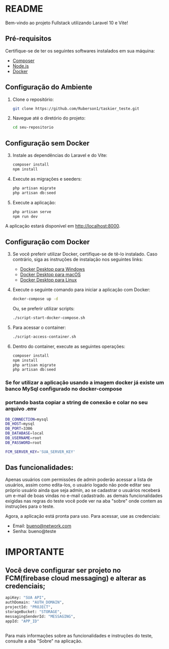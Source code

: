 # README

Bem-vindo ao projeto Fullstack utilizando Laravel 10 e Vite!

## Pré-requisitos

Certifique-se de ter os seguintes softwares instalados em sua máquina:

- [Composer](https://getcomposer.org/download/)
- [Node.js](https://nodejs.org/)
- [Docker](https://docs.docker.com/get-docker/)

## Configuração do Ambiente

1. Clone o repositório:

    ```bash
    git clone https://github.com/Ruberson1/taskier_teste.git
    ```

2. Navegue até o diretório do projeto:

    ```bash
    cd seu-repositorio
    ```

## Configuração sem Docker

3. Instale as dependências do Laravel e do Vite:

    ```bash
    composer install
    npm install
    ```

4. Execute as migrações e seeders:

    ```bash
    php artisan migrate
    php artisan db:seed
    ```

5. Execute a aplicação:

    ```bash
    php artisan serve
    npm run dev
    ```

A aplicação estará disponível em [http://localhost:8000](http://localhost:8000).

## Configuração com Docker

3. Se você preferir utilizar Docker, certifique-se de tê-lo instalado. Caso contrário, siga as instruções de instalação nos seguintes links:

    - [Docker Desktop para Windows](https://docs.docker.com/desktop/install/windows-install/)
    - [Docker Desktop para macOS](https://docs.docker.com/desktop/install/mac-install/)
    - [Docker Desktop para Linux](https://docs.docker.com/desktop/install/linux-install/)

4. Execute o seguinte comando para iniciar a aplicação com Docker:

    ```bash
    docker-compose up -d
    ```

   Ou, se preferir utilizar scripts:

    ```bash
    ./script-start-docker-compose.sh
    ```

5. Para acessar o container:

    ```bash
    ./script-access-container.sh
    ```

6. Dentro do container, execute as seguintes operações:

    ```bash
    composer install
    npm install
    php artisan migrate
    php artisan db:seed
    ```
### Se for utilizar a aplicação usando a imagem docker já existe um banco MySql configurado no docker-compose
### portando basta copiar a string de conexão e colar no seu arquivo .env 
```bash
DB_CONNECTION=mysql
DB_HOST=mysql
DB_PORT=3306
DB_DATABASE=local
DB_USERNAME=root
DB_PASSWORD=root

FCM_SERVER_KEY='SUA_SERVER_KEY'
```

## Das funcionalidades:

Apenas usuários com permissões de admin poderão acessar a lista de usuários,  assim como edita-los,
o usuário logado não pode editar seu próprio usuário ainda que seja admin, ao se cadastrar o usuários
receberá um e-mail de boas vindas no e-mail cadastrado.
as demais funcionalidades exigidas nas regras do teste você pode ver na aba "sobre" onde contem as 
instruções para o teste.

Agora, a aplicação está pronta para uso. Para acessar, use as credenciais:

- Email: bueno@network.com
- Senha: bueno@teste

# IMPORTANTE

## Você deve configurar ser projeto no FCM(firebase cloud messaging) e alterar as credenciais;
```bash
apiKey: "SUA API",
authDomain: "AUTH_DOMAIN",
projectId: "PROJECT",
storageBucket: "STORAGE",
messagingSenderId: "MESSAGING",
appId: "APP_ID"
            
```
Para mais informações sobre as funcionalidades e instruções do teste, consulte a aba "Sobre" na aplicação.
